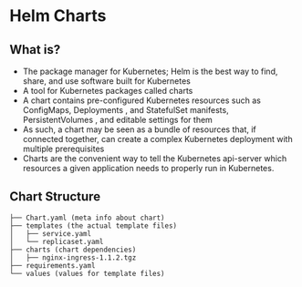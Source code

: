 # Helm Charts

## What is?
- The package manager for Kubernetes; Helm is the best way to find, share, and use software built for Kubernetes
- A tool for Kubernetes packages called charts
- A chart contains pre-configured Kubernetes resources such as ConfigMaps, Deployments , and StatefulSet manifests, PersistentVolumes , and editable settings for them
- As such, a chart may be seen as a bundle of resources that, if connected together, can create a complex Kubernetes deployment with multiple prerequisites
- Charts are the convenient way to tell the Kubernetes api-server which resources a given application needs to properly run in Kubernetes.

## Chart Structure
```
├── Chart.yaml (meta info about chart)
├── templates (the actual template files)
│   ├── service.yaml
│   └── replicaset.yaml
├── charts (chart dependencies)
│   ├── nginx-ingress-1.1.2.tgz
├── requirements.yaml
└── values (values for template files)
```

